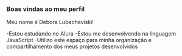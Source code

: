### **Boas vindas ao meu perfil**

Meu nome é Debora Lubacheviski!

-Estou estudando no Alura
-Estou me desenvolvendo na linguagem JavaScript
-Utilizo este espaço para minha organização e compartilhamento dos meus projetos desenvolvidos

